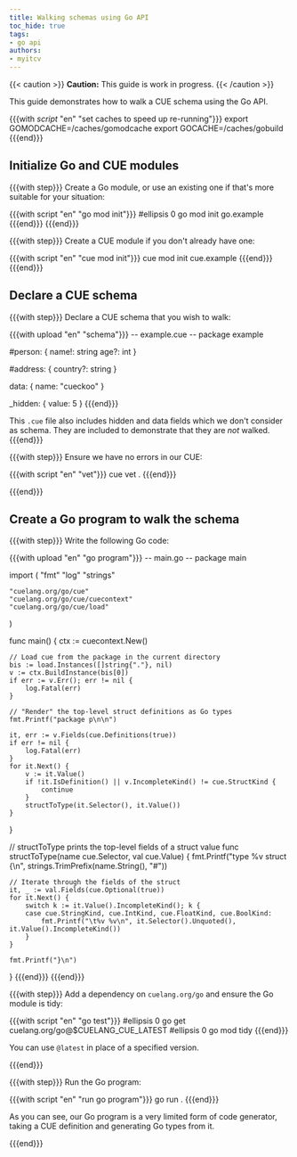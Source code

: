 ```yaml
---
title: Walking schemas using Go API
toc_hide: true
tags:
- go api
authors:
- myitcv
---
```


{{< caution >}}
**Caution:** This guide is work in progress.
{{< /caution >}}

This guide demonstrates how to walk a CUE schema using the Go API.

{{{with _script_ "en" "set caches to speed up re-running"}}}
export GOMODCACHE=/caches/gomodcache
export GOCACHE=/caches/gobuild
{{{end}}}

## Initialize Go and CUE modules

{{{with step}}}
Create a Go module, or use an existing one if that's more suitable for your situation:

{{{with script "en" "go mod init"}}}
#ellipsis 0
go mod init go.example
{{{end}}}
{{{end}}}

{{{with step}}}
Create a CUE module if you don't already have one:

{{{with script "en" "cue mod init"}}}
cue mod init cue.example
{{{end}}}
{{{end}}}

## Declare a CUE schema

{{{with step}}}
Declare a CUE schema that you wish to walk:

{{{with upload "en" "schema"}}}
-- example.cue --
package example

#person: {
	name!: string
	age?:  int
}

#address: {
	country?: string
}

data: {
	name: "cueckoo"
}

_hidden: {
	value: 5
}
{{{end}}}

This `.cue` file also includes hidden and data fields which we don't consider as
schema. They are included to demonstrate that they are _not_ walked.
{{{end}}}

{{{with step}}}
Ensure we have no errors in our CUE:

{{{with script "en" "vet"}}}
cue vet .
{{{end}}}

{{{end}}}

## Create a Go program to walk the schema

{{{with step}}}
Write the following Go code:

{{{with upload "en" "go program"}}}
-- main.go --
package main

import (
	"fmt"
	"log"
	"strings"

	"cuelang.org/go/cue"
	"cuelang.org/go/cue/cuecontext"
	"cuelang.org/go/cue/load"
)

func main() {
	ctx := cuecontext.New()

	// Load cue from the package in the current directory
	bis := load.Instances([]string{"."}, nil)
	v := ctx.BuildInstance(bis[0])
	if err := v.Err(); err != nil {
		log.Fatal(err)
	}

	// "Render" the top-level struct definitions as Go types
	fmt.Printf("package p\n\n")

	it, err := v.Fields(cue.Definitions(true))
	if err != nil {
		log.Fatal(err)
	}
	for it.Next() {
		v := it.Value()
		if !it.IsDefinition() || v.IncompleteKind() != cue.StructKind {
			continue
		}
		structToType(it.Selector(), it.Value())
	}
}

// structToType prints the top-level fields of a struct value
func structToType(name cue.Selector, val cue.Value) {
	fmt.Printf("type %v struct {\n", strings.TrimPrefix(name.String(), "#"))

	// Iterate through the fields of the struct
	it, _ := val.Fields(cue.Optional(true))
	for it.Next() {
		switch k := it.Value().IncompleteKind(); k {
		case cue.StringKind, cue.IntKind, cue.FloatKind, cue.BoolKind:
			fmt.Printf("\t%v %v\n", it.Selector().Unquoted(), it.Value().IncompleteKind())
		}
	}

	fmt.Printf("}\n")
}
{{{end}}}
{{{end}}}

{{{with step}}}
Add a dependency on `cuelang.org/go` and ensure the Go module is tidy:

{{{with script "en" "go test"}}}
#ellipsis 0
go get cuelang.org/go@$CUELANG_CUE_LATEST
#ellipsis 0
go mod tidy
{{{end}}}

You can use `@latest` in place of a specified version.

{{{end}}}

{{{with step}}}
Run the Go program:

{{{with script "en" "run go program"}}}
go run .
{{{end}}}

As you can see, our Go program is a very limited form of code generator, taking
a CUE definition and generating Go types from it.

{{{end}}}
